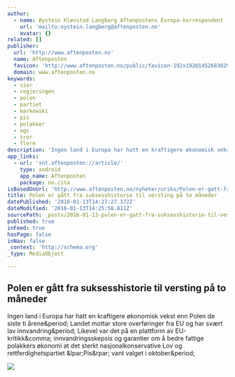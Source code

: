 ```yaml
---
author:
  - name: Øystein Kløvstad Langberg Aftenpostens Europa-korrespondent
    url: 'mailto:oystein.langberg@aftenposten.no'
    avatar: {}
related: []
publisher:
  url: 'http://www.aftenposten.no'
  name: Aftenposten
  favicon: 'http://www.aftenposten.no/public/favicon-192x192@1452683829.png'
  domain: www.aftenposten.no
keywords:
  - sier
  - regjeringen
  - polen
  - partiet
  - markowski
  - pis
  - polakker
  - ogs
  - tror
  - flere
description: 'Ingen land i Europa har hatt en kraftigere økonomisk vekst enn Polen de siste ti årene. Landet mottar store overføringer fra EU og har svært lav innvandring. Likevel var det på en plattform av EU-kritikk, innvandringsskepsis og garantier om å bedre fattige polakkers økonomi at det sterkt nasjonalkonservative Lov og rettferdighetspartiet (Pis) vant valget i oktober.'
app_links:
  - url: 'snt.aftenposten://article/'
    type: android
    app_name: Aftenposten
    package: no.cita
isBasedOnUrl: 'http://www.aftenposten.no/nyheter/uriks/Polen-er-gatt-fra-suksesshistorie-til-versting-pa-to-maneder-8310598.html'
title: Polen er gått fra suksesshistorie til versting på to måneder
datePublished: '2016-01-13T14:27:27.172Z'
dateModified: '2016-01-13T14:25:58.811Z'
sourcePath: _posts/2016-01-13-polen-er-gatt-fra-suksesshistorie-til-versting-pa-to-maneder.md
published: true
inFeed: true
hasPage: false
inNav: false
_context: 'http://schema.org'
_type: MediaObject

---
```

<article style=""><h1>Polen er gått fra suksesshistorie til versting på to måneder</h1><p>Ingen land i Europa har hatt en kraftigere økonomisk vekst enn Polen de siste ti årene&amp;period; Landet mottar store overføringer fra EU og har svært lav innvandring&amp;period; Likevel var det på en plattform av EU-kritikk&amp;comma; innvandringsskepsis og garantier om å bedre fattige polakkers økonomi at det sterkt nasjonalkonservative Lov og rettferdighetspartiet &amp;lpar;Pis&amp;rpar; vant valget i oktober&amp;period;</p><img src="http://ap.mnocdn.no/incoming/article8310588.ece/ALTERNATES/w1440c169/DSC_3406_doc6nwl3g9opea11uvzqkds.jpg?updated=080120161406" /></article>